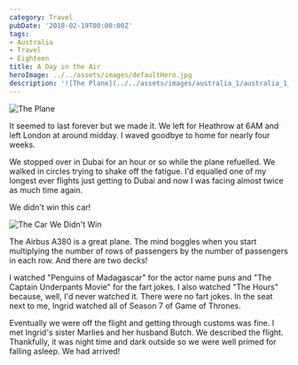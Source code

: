 ```yaml
---
category: Travel
pubDate: '2018-02-19T00:00:00Z'
tags:
- Australia
- Travel
- Eighteen
title: A Day in the Air
heroImage: ../../assets/images/defaultHero.jpg
description: '![The Plane](../../assets/images/australia_1/australia_1_01.jpg'
---
```

![The Plane](../../assets/images/australia_1/australia_1_01.jpg)

It seemed to last forever but we made it. We left for Heathrow at 6AM and left London at around midday. I waved goodbye to home for nearly four weeks.

We stopped over in Dubai for an hour or so while the plane refuelled. We walked in circles trying to shake off the fatigue. I'd equalled one of my longest ever flights just getting to Dubai and now I was facing almost twice as much time again.

We didn't win this car!

![The Car We Didn't Win](../../assets/images/australia_1/australia_1_02.jpg)

The Airbus A380 is a great plane. The mind boggles when you start multiplying the number of rows of passengers by the number of passengers in each row. And there are two decks!

I watched "Penguins of Madagascar" for the actor name puns and "The Captain Underpants Movie" for the fart jokes. I also watched "The Hours" because, well, I'd never watched it. There were no fart jokes. In the seat next to me, Ingrid watched all of Season 7 of Game of Thrones.

Eventually we were off the flight and getting through customs was fine. I met Ingrid's sister Marlies and her husband Butch. We described the flight. Thankfully, it was night time and dark outside so we were well primed for falling asleep. We had arrived!